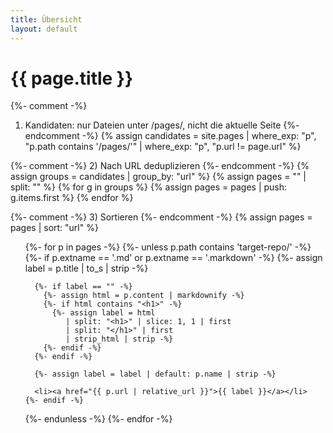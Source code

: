 ```yaml
---
title: Übersicht
layout: default
---
```


<h1>{{ page.title }}</h1>

{%- comment -%}
1) Kandidaten: nur Dateien unter /pages/, nicht die aktuelle Seite
{%- endcomment -%}
{% assign candidates = site.pages
  | where_exp: "p", "p.path contains '/pages/'"
  | where_exp: "p", "p.url != page.url" %}

{%- comment -%}
2) Nach URL deduplizieren
{%- endcomment -%}
{% assign groups = candidates | group_by: "url" %}
{% assign pages = "" | split: "" %}
{% for g in groups %}
  {% assign pages = pages | push: g.items.first %}
{% endfor %}

{%- comment -%}
3) Sortieren
{%- endcomment -%}
{% assign pages = pages | sort: "url" %}

<ul>
{%- for p in pages -%}
  {%- unless p.path contains 'target-repo/' -%}
    {%- if p.extname == '.md' or p.extname == '.markdown' -%}
      {%- assign label = p.title | to_s | strip -%}

      {%- if label == "" -%}
        {%- assign html = p.content | markdownify -%}
        {%- if html contains "<h1>" -%}
          {%- assign label = html
             | split: "<h1>" | slice: 1, 1 | first
             | split: "</h1>" | first
             | strip_html | strip -%}
        {%- endif -%}
      {%- endif -%}

      {%- assign label = label | default: p.name | strip -%}

      <li><a href="{{ p.url | relative_url }}">{{ label }}</a></li>
    {%- endif -%}
  {%- endunless -%}
{%- endfor -%}
</ul>
